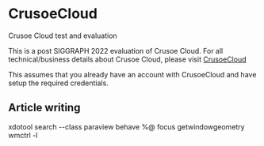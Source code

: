 # CrusoeCloud
Crusoe Cloud test and evaluation

This is a post SIGGRAPH 2022 evaluation of Crusoe Cloud. For all technical/business details about Crusoe Cloud, please visit [CrusoeCloud](https://crusoecloud.com/)

This assumes that you already have an account with CrusoeCloud and have setup the required credentials.

## Article writing

xdotool search --class paraview behave %@ focus getwindowgeometry
wmctrl -l


